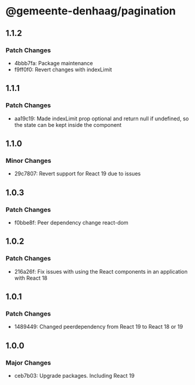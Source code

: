# @gemeente-denhaag/pagination

## 1.1.2

### Patch Changes

- 4bbb7fa: Package maintenance
- f9ff0f0: Revert changes with indexLimit

## 1.1.1

### Patch Changes

- aa19c19: Made indexLimit prop optional and return null if undefined, so the state can be kept inside the component

## 1.1.0

### Minor Changes

- 29c7807: Revert support for React 19 due to issues

## 1.0.3

### Patch Changes

- f0bbe8f: Peer dependency change react-dom

## 1.0.2

### Patch Changes

- 216a26f: Fix issues with using the React components in an application with React 18

## 1.0.1

### Patch Changes

- 1489449: Changed peerdependency from React 19 to React 18 or 19

## 1.0.0

### Major Changes

- ceb7b03: Upgrade packages. Including React 19
